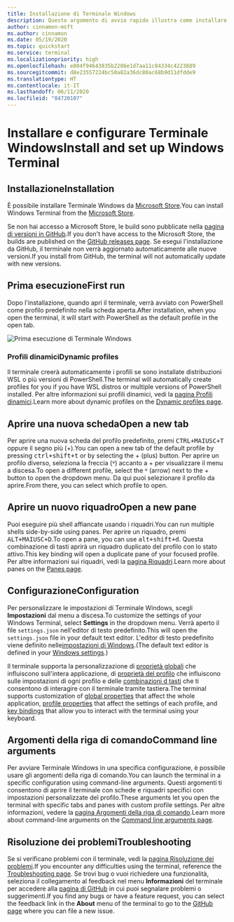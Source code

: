 ```yaml
---
title: Installazione di Terminale Windows
description: Questo argomento di avvio rapido illustra come installare ed eseguire Terminale Windows.
author: cinnamon-msft
ms.author: cinnamon
ms.date: 05/19/2020
ms.topic: quickstart
ms.service: terminal
ms.localizationpriority: high
ms.openlocfilehash: e804f94643835b2286e1d7aa11c84334c4223889
ms.sourcegitcommit: d8e23557224bc50a82a36dc80ac68b9d11dfdde9
ms.translationtype: HT
ms.contentlocale: it-IT
ms.lasthandoff: 06/11/2020
ms.locfileid: "84720107"
---
```

# <a name="install-and-set-up-windows-terminal"></a><span data-ttu-id="a988e-103">Installare e configurare Terminale Windows</span><span class="sxs-lookup"><span data-stu-id="a988e-103">Install and set up Windows Terminal</span></span>

## <a name="installation"></a><span data-ttu-id="a988e-104">Installazione</span><span class="sxs-lookup"><span data-stu-id="a988e-104">Installation</span></span>

<span data-ttu-id="a988e-105">È possibile installare Terminale Windows da [Microsoft Store](https://aka.ms/terminal).</span><span class="sxs-lookup"><span data-stu-id="a988e-105">You can install Windows Terminal from the [Microsoft Store](https://aka.ms/terminal).</span></span>

<span data-ttu-id="a988e-106">Se non hai accesso a Microsoft Store, le build sono pubblicate nella [pagina di versioni in GitHub](https://github.com/microsoft/terminal/releases).</span><span class="sxs-lookup"><span data-stu-id="a988e-106">If you don't have access to the Microsoft Store, the builds are published on the [GitHub releases page](https://github.com/microsoft/terminal/releases).</span></span> <span data-ttu-id="a988e-107">Se esegui l'installazione da GitHub, il terminale non verrà aggiornato automaticamente alle nuove versioni.</span><span class="sxs-lookup"><span data-stu-id="a988e-107">If you install from GitHub, the terminal will not automatically update with new versions.</span></span>

## <a name="first-run"></a><span data-ttu-id="a988e-108">Prima esecuzione</span><span class="sxs-lookup"><span data-stu-id="a988e-108">First run</span></span>

<span data-ttu-id="a988e-109">Dopo l'installazione, quando apri il terminale, verrà avviato con PowerShell come profilo predefinito nella scheda aperta.</span><span class="sxs-lookup"><span data-stu-id="a988e-109">After installation, when you open the terminal, it will start with PowerShell as the default profile in the open tab.</span></span>

![Prima esecuzione di Terminale Windows](./images/first-run.png)

### <a name="dynamic-profiles"></a><span data-ttu-id="a988e-111">Profili dinamici</span><span class="sxs-lookup"><span data-stu-id="a988e-111">Dynamic profiles</span></span>

<span data-ttu-id="a988e-112">Il terminale creerà automaticamente i profili se sono installate distribuzioni WSL o più versioni di PowerShell.</span><span class="sxs-lookup"><span data-stu-id="a988e-112">The terminal will automatically create profiles for you if you have WSL distros or multiple versions of PowerShell installed.</span></span> <span data-ttu-id="a988e-113">Per altre informazioni sui profili dinamici, vedi la [pagina Profili dinamici](./dynamic-profiles.md).</span><span class="sxs-lookup"><span data-stu-id="a988e-113">Learn more about dynamic profiles on the [Dynamic profiles page](./dynamic-profiles.md).</span></span>

## <a name="open-a-new-tab"></a><span data-ttu-id="a988e-114">Aprire una nuova scheda</span><span class="sxs-lookup"><span data-stu-id="a988e-114">Open a new tab</span></span>

<span data-ttu-id="a988e-115">Per aprire una nuova scheda del profilo predefinito, premi <kbd>CTRL+MAIUSC+T</kbd> oppure il segno più (+).</span><span class="sxs-lookup"><span data-stu-id="a988e-115">You can open a new tab of the default profile by pressing <kbd>ctrl+shift+t</kbd> or by selecting the + (plus) button.</span></span> <span data-ttu-id="a988e-116">Per aprire un profilo diverso, seleziona la freccia (˅) accanto a + per visualizzare il menu a discesa.</span><span class="sxs-lookup"><span data-stu-id="a988e-116">To open a different profile, select the ˅ (arrow) next to the + button to open the dropdown menu.</span></span> <span data-ttu-id="a988e-117">Da qui puoi selezionare il profilo da aprire.</span><span class="sxs-lookup"><span data-stu-id="a988e-117">From there, you can select which profile to open.</span></span>

## <a name="open-a-new-pane"></a><span data-ttu-id="a988e-118">Aprire un nuovo riquadro</span><span class="sxs-lookup"><span data-stu-id="a988e-118">Open a new pane</span></span>

<span data-ttu-id="a988e-119">Puoi eseguire più shell affiancate usando i riquadri.</span><span class="sxs-lookup"><span data-stu-id="a988e-119">You can run multiple shells side-by-side using panes.</span></span> <span data-ttu-id="a988e-120">Per aprire un riquadro, premi <kbd>ALT+MAIUSC+D</kbd>.</span><span class="sxs-lookup"><span data-stu-id="a988e-120">To open a pane, you can use <kbd>alt+shift+d</kbd>.</span></span> <span data-ttu-id="a988e-121">Questa combinazione di tasti aprirà un riquadro duplicato del profilo con lo stato attivo.</span><span class="sxs-lookup"><span data-stu-id="a988e-121">This key binding will open a duplicate pane of your focused profile.</span></span> <span data-ttu-id="a988e-122">Per altre informazioni sui riquadri, vedi la [pagina Riquadri](./panes.md).</span><span class="sxs-lookup"><span data-stu-id="a988e-122">Learn more about panes on the [Panes page](./panes.md).</span></span>

## <a name="configuration"></a><span data-ttu-id="a988e-123">Configurazione</span><span class="sxs-lookup"><span data-stu-id="a988e-123">Configuration</span></span>

<span data-ttu-id="a988e-124">Per personalizzare le impostazioni di Terminale Windows, scegli **Impostazioni** dal menu a discesa.</span><span class="sxs-lookup"><span data-stu-id="a988e-124">To customize the settings of your Windows Terminal, select **Settings** in the dropdown menu.</span></span> <span data-ttu-id="a988e-125">Verrà aperto il file `settings.json` nell'editor di testo predefinito.</span><span class="sxs-lookup"><span data-stu-id="a988e-125">This will open the `settings.json` file in your default text editor.</span></span> <span data-ttu-id="a988e-126">L'editor di testo predefinito viene definito nelle[impostazioni di Windows](ms-settings:defaultapps).</span><span class="sxs-lookup"><span data-stu-id="a988e-126">(The default text editor is defined in your [Windows settings](ms-settings:defaultapps).)</span></span>

<span data-ttu-id="a988e-127">Il terminale supporta la personalizzazione di [proprietà globali](./customize-settings/global-settings.md) che influiscono sull'intera applicazione, di [proprietà del profilo](./customize-settings/profile-settings.md) che influiscono sulle impostazioni di ogni profilo e delle [combinazioni d tasti](./customize-settings/key-bindings.md) che ti consentono di interagire con il terminale tramite tastiera.</span><span class="sxs-lookup"><span data-stu-id="a988e-127">The terminal supports customization of [global properties](./customize-settings/global-settings.md) that affect the whole application, [profile properties](./customize-settings/profile-settings.md) that affect the settings of each profile, and [key bindings](./customize-settings/key-bindings.md) that allow you to interact with the terminal using your keyboard.</span></span>

## <a name="command-line-arguments"></a><span data-ttu-id="a988e-128">Argomenti della riga di comando</span><span class="sxs-lookup"><span data-stu-id="a988e-128">Command line arguments</span></span>

<span data-ttu-id="a988e-129">Per avviare Terminale Windows in una specifica configurazione, è possibile usare gli argomenti della riga di comando.</span><span class="sxs-lookup"><span data-stu-id="a988e-129">You can launch the terminal in a specific configuration using command-line arguments.</span></span> <span data-ttu-id="a988e-130">Questi argomenti ti consentono di aprire il terminale con schede e riquadri specifici con impostazioni personalizzate del profilo.</span><span class="sxs-lookup"><span data-stu-id="a988e-130">These arguments let you open the terminal with specific tabs and panes with custom profile settings.</span></span> <span data-ttu-id="a988e-131">Per altre informazioni, vedere la [pagina Argomenti della riga di comando](./command-line-arguments.md).</span><span class="sxs-lookup"><span data-stu-id="a988e-131">Learn more about command-line arguments on the [Command line arguments page](./command-line-arguments.md).</span></span>

## <a name="troubleshooting"></a><span data-ttu-id="a988e-132">Risoluzione dei problemi</span><span class="sxs-lookup"><span data-stu-id="a988e-132">Troubleshooting</span></span>

<span data-ttu-id="a988e-133">Se si verificano problemi con il terminale, vedi la [pagina Risoluzione dei problemi](./troubleshooting.md).</span><span class="sxs-lookup"><span data-stu-id="a988e-133">If you encounter any difficulties using the terminal, reference the [Troubleshooting page](./troubleshooting.md).</span></span> <span data-ttu-id="a988e-134">Se trovi bug o vuoi richiedere una funzionalità, seleziona il collegamento al feedback nel menu **Informazioni** del terminale per accedere alla [pagina di GitHub](https://github.com/microsoft/terminal) in cui puoi segnalare problemi o suggerimenti.</span><span class="sxs-lookup"><span data-stu-id="a988e-134">If you find any bugs or have a feature request, you can select the feedback link in the **About** menu of the terminal to go to the [GitHub page](https://github.com/microsoft/terminal) where you can file a new issue.</span></span>
